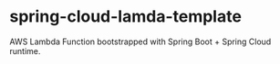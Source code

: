 # spring-cloud-lamda-template
AWS Lambda Function bootstrapped with Spring Boot + Spring Cloud runtime.
